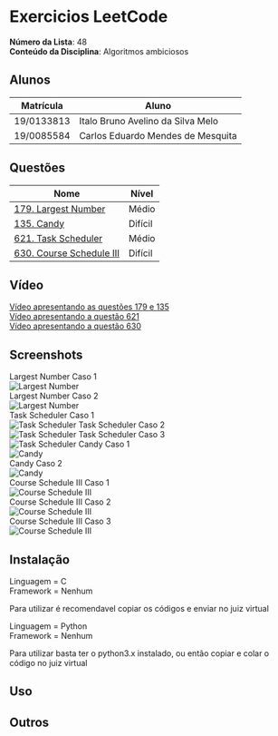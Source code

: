 
# Exercicios LeetCode

**Número da Lista**: 48</br>
**Conteúdo da Disciplina**: Algoritmos ambiciosos </br>

## Alunos

|Matrícula | Aluno |
| -- | -- |
| 19/0133813  |  Italo Bruno Avelino da Silva Melo |
| 19/0085584  |  Carlos Eduardo Mendes de Mesquita |

## Questões

| Nome  | Nível   |
| ---------------------- | ------- |
| [179. Largest Number](https://leetcode.com/problems/largest-number/description/)   | Médio   |
| [135. Candy](https://leetcode.com/problems/candy/description/)            | Difícil |
| [621. Task Scheduler](https://leetcode.com/problems/task-scheduler/description/)   | Médio   |
| [630. Course Schedule III](https://leetcode.com/problems/course-schedule-iii/description/) | Difícil |

## Vídeo
[Vídeo apresentando as questões 179 e 135](https://www.youtube.com/watch?v=VFgZl8x5L28)</br>
[Vídeo apresentando a questão 621](https://www.youtube.com/watch?v=VdCkDGBl8TE)</br>
[Vídeo apresentando a questão 630](https://www.youtube.com/watch?v=YHOKO0zExsE)</br>

## Screenshots

Largest Number Caso 1</br>
![Largest Number](/assets/Caso1largest.png)</br>
Largest Number Caso 2</br>
![Largest Number](/assets/Caso2largest.png)</br>
Task Scheduler Caso 1</br>
![Task Scheduler](/assets/task1.png)</br1>
Task Scheduler Caso 2</br>
![Task Scheduler](/assets/task2.png)</br1>
Task Scheduler Caso 3</br>
![Task Scheduler](/assets/task3.png)</br1>
Candy Caso 1</br>
![Candy](/assets/Caso1candy.png)</br>
Candy Caso 2</br>
![Candy](/assets/Caso2candy.png)</br>
Course Schedule III Caso 1</br>
![Course Schedule III](/assets/course1.png)</br>
Course Schedule III Caso 2</br>
![Course Schedule III](/assets/course2.png)</br>
Course Schedule III Caso 3</br>
![Course Schedule III](/assets/course3.png)</br>



## Instalação

Linguagem = C </br>
Framework = Nenhum</br>

Para utilizar é recomendavel copiar os códigos e enviar no juiz virtual

Linguagem = Python </br>
Framework = Nenhum </br>

Para utilizar basta ter o python3.x instalado, ou então copiar e colar o código no juiz virtual</br>
## Uso

## Outros
